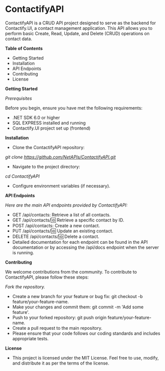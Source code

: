 # ContactifyAPI

ContactifyAPI is a CRUD API project designed to serve as the backend for Contactify.UI, a contact management application. 
This API allows you to perform basic Create, Read, Update, and Delete (CRUD) operations on contact data.

**Table of Contents**

- Getting Started
- Installation
- API Endpoints
- Contributing
- License
  
**Getting Started**

*Prerequisites*

Before you begin, ensure you have met the following requirements:

- .NET SDK 6.0 or higher
- SQL EXPRESS installed and running
- Contactify.UI project set up (frontend)
  
**Installation**

- Clone the ContactifyAPI repository:

*git clone https://github.com/NetAPIs/ContactifyAPI.git*

- Navigate to the project directory:

*cd ContactifyAPI*

- Configure environment variables (if necessary).

**API Endpoints**

*Here are the main API endpoints provided by ContactifyAPI:*

- GET /api/contacts: Retrieve a list of all contacts.
- GET /api/contacts/:id: Retrieve a specific contact by ID.
- POST /api/contacts: Create a new contact.
- PUT /api/contacts/:id: Update an existing contact.
- DELETE /api/contacts/:id: Delete a contact.
- Detailed documentation for each endpoint can be found in the API documentation or by accessing the /api/docs endpoint when the server is running.

**Contributing**

We welcome contributions from the community. To contribute to ContactifyAPI, please follow these steps:

*Fork the repository.*

- Create a new branch for your feature or bug fix: git checkout -b feature/your-feature-name.
- Make your changes and commit them: git commit -m 'Add some feature'.
- Push to your forked repository: git push origin feature/your-feature-name.
- Create a pull request to the main repository.
- Please ensure that your code follows our coding standards and includes appropriate tests.

**License**
- This project is licensed under the MIT License. Feel free to use, modify, and distribute it as per the terms of the license.
